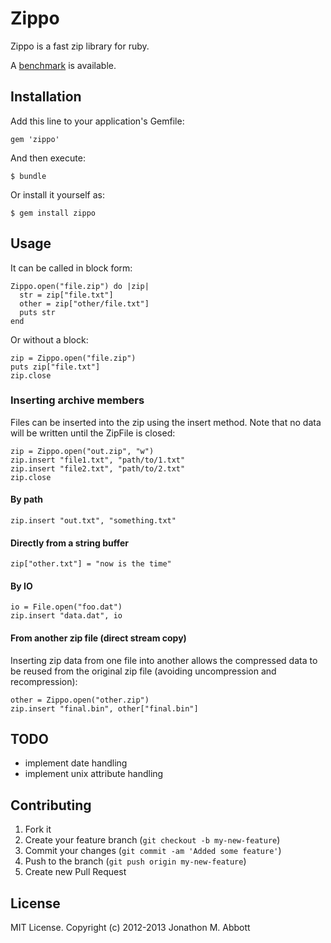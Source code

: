 # Zippo

Zippo is a fast zip library for ruby.

A [benchmark](https://gist.github.com/JonathonMA/7943484) is available.

## Installation

Add this line to your application's Gemfile:

    gem 'zippo'

And then execute:

    $ bundle

Or install it yourself as:

    $ gem install zippo

## Usage

It can be called in block form:

    Zippo.open("file.zip") do |zip|
      str = zip["file.txt"]
      other = zip["other/file.txt"]
      puts str
    end

Or without a block:

    zip = Zippo.open("file.zip")
    puts zip["file.txt"]
    zip.close

### Inserting archive members

Files can be inserted into the zip using the
insert method. Note that no data will be written until the
ZipFile is closed:

    zip = Zippo.open("out.zip", "w")
    zip.insert "file1.txt", "path/to/1.txt"
    zip.insert "file2.txt", "path/to/2.txt"
    zip.close

#### By path

    zip.insert "out.txt", "something.txt"

#### Directly from a string buffer

    zip["other.txt"] = "now is the time"

#### By IO

    io = File.open("foo.dat")
    zip.insert "data.dat", io

#### From another zip file (direct stream copy)

Inserting zip data from one file into another allows the
compressed data to be reused from the original zip file
(avoiding uncompression and recompression):

    other = Zippo.open("other.zip")
    zip.insert "final.bin", other["final.bin"]

## TODO

- implement date handling
- implement unix attribute handling

## Contributing

1. Fork it
2. Create your feature branch (`git checkout -b my-new-feature`)
3. Commit your changes (`git commit -am 'Added some feature'`)
4. Push to the branch (`git push origin my-new-feature`)
5. Create new Pull Request

## License

MIT License. Copyright (c) 2012-2013 Jonathon M. Abbott
